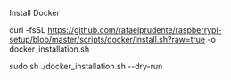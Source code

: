 Install Docker

curl -fsSL https://github.com/rafaelprudente/raspberrypi-setup/blob/master/scripts/docker/install.sh?raw=true -o docker_installation.sh

sudo sh ./docker_installation.sh --dry-run

